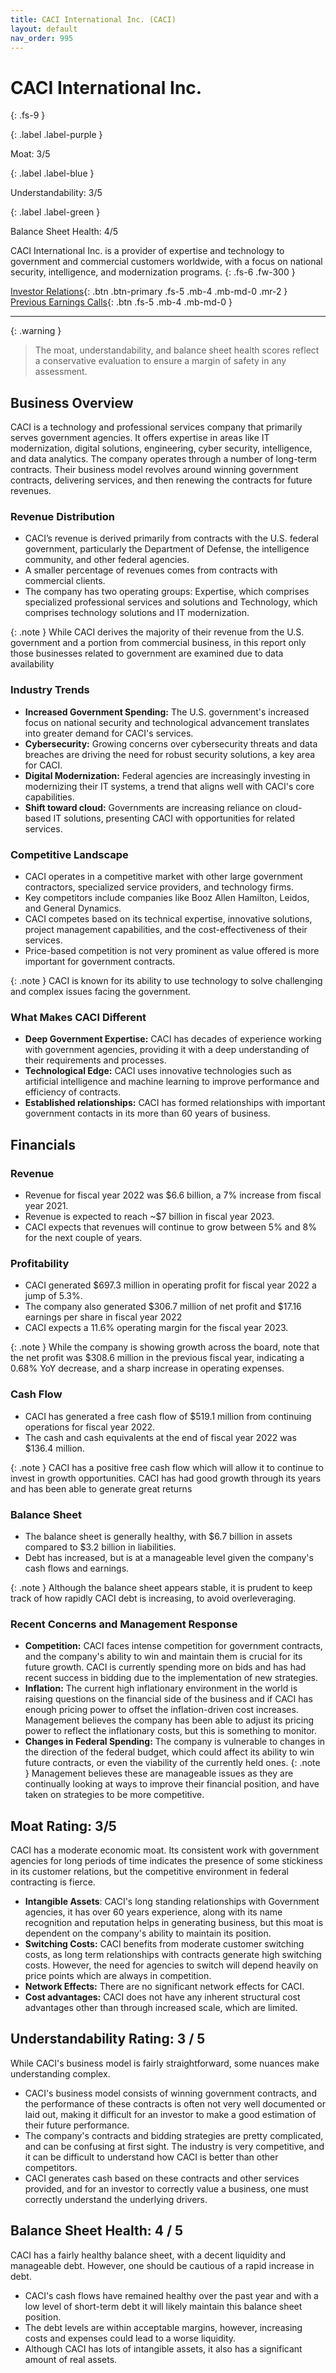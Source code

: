 ```yaml
---
title: CACI International Inc. (CACI)
layout: default
nav_order: 995
---
```


# CACI International Inc.
{: .fs-9 }

{: .label .label-purple }

Moat: 3/5

{: .label .label-blue }

Understandability: 3/5

{: .label .label-green }

Balance Sheet Health: 4/5

CACI International Inc. is a provider of expertise and technology to government and commercial customers worldwide, with a focus on national security, intelligence, and modernization programs.
{: .fs-6 .fw-300 }

[Investor Relations](https://www.google.com/search?q=CACI+investor+relations){: .btn .btn-primary .fs-5 .mb-4 .mb-md-0 .mr-2 }
[Previous Earnings Calls](https://discountingcashflows.com/company/CACI/transcripts/){: .btn .fs-5 .mb-4 .mb-md-0 }

---

{: .warning }
>The moat, understandability, and balance sheet health scores reflect a conservative evaluation to ensure a margin of safety in any assessment.



## Business Overview

CACI is a technology and professional services company that primarily serves government agencies. It offers expertise in areas like IT modernization, digital solutions, engineering, cyber security, intelligence, and data analytics. The company operates through a number of long-term contracts. Their business model revolves around winning government contracts, delivering services, and then renewing the contracts for future revenues.

### Revenue Distribution

*   CACI’s revenue is derived primarily from contracts with the U.S. federal government, particularly the Department of Defense, the intelligence community, and other federal agencies.
*   A smaller percentage of revenues comes from contracts with commercial clients.
*   The company has two operating groups: Expertise, which comprises specialized professional services and solutions and Technology, which comprises technology solutions and IT modernization.

{: .note }
While CACI derives the majority of their revenue from the U.S. government and a portion from commercial business, in this report only those businesses related to government are examined due to data availability

### Industry Trends

*   **Increased Government Spending:** The U.S. government's increased focus on national security and technological advancement translates into greater demand for CACI's services.
*   **Cybersecurity:** Growing concerns over cybersecurity threats and data breaches are driving the need for robust security solutions, a key area for CACI.
*   **Digital Modernization:** Federal agencies are increasingly investing in modernizing their IT systems, a trend that aligns well with CACI's core capabilities.
*   **Shift toward cloud:** Governments are increasing reliance on cloud-based IT solutions, presenting CACI with opportunities for related services.

### Competitive Landscape

*   CACI operates in a competitive market with other large government contractors, specialized service providers, and technology firms.
*   Key competitors include companies like Booz Allen Hamilton, Leidos, and General Dynamics.
*   CACI competes based on its technical expertise, innovative solutions, project management capabilities, and the cost-effectiveness of their services.
*   Price-based competition is not very prominent as value offered is more important for government contracts.

{: .note }
CACI is known for its ability to use technology to solve challenging and complex issues facing the government.

### What Makes CACI Different

*   **Deep Government Expertise:** CACI has decades of experience working with government agencies, providing it with a deep understanding of their requirements and processes.
*   **Technological Edge:** CACI uses innovative technologies such as artificial intelligence and machine learning to improve performance and efficiency of contracts.
*   **Established relationships:** CACI has formed relationships with important government contacts in its more than 60 years of business.

## Financials

### Revenue
*   Revenue for fiscal year 2022 was $6.6 billion, a 7% increase from fiscal year 2021.
*   Revenue is expected to reach ~$7 billion in fiscal year 2023.
*   CACI expects that revenues will continue to grow between 5% and 8% for the next couple of years.

### Profitability
*   CACI generated $697.3 million in operating profit for fiscal year 2022 a jump of 5.3%.
*  The company also generated $306.7 million of net profit and $17.16 earnings per share in fiscal year 2022
*   CACI expects a 11.6% operating margin for the fiscal year 2023.

{: .note }
While the company is showing growth across the board, note that the net profit was $308.6 million in the previous fiscal year, indicating a 0.68% YoY decrease, and a sharp increase in operating expenses.

### Cash Flow
*   CACI has generated a free cash flow of $519.1 million from continuing operations for fiscal year 2022.
*   The cash and cash equivalents at the end of fiscal year 2022 was $136.4 million.

{: .note }
CACI has a positive free cash flow which will allow it to continue to invest in growth opportunities. CACI has had good growth through its years and has been able to generate great returns

### Balance Sheet

*   The balance sheet is generally healthy, with $6.7 billion in assets compared to $3.2 billion in liabilities.
*   Debt has increased, but is at a manageable level given the company's cash flows and earnings.

{: .note }
Although the balance sheet appears stable, it is prudent to keep track of how rapidly CACI debt is increasing, to avoid overleveraging.

### Recent Concerns and Management Response

*   **Competition:** CACI faces intense competition for government contracts, and the company's ability to win and maintain them is crucial for its future growth. CACI is currently spending more on bids and has had recent success in bidding due to the implementation of new strategies.
*   **Inflation:** The current high inflationary environment in the world is raising questions on the financial side of the business and if CACI has enough pricing power to offset the inflation-driven cost increases. Management believes the company has been able to adjust its pricing power to reflect the inflationary costs, but this is something to monitor.
*  **Changes in Federal Spending:** The company is vulnerable to changes in the direction of the federal budget, which could affect its ability to win future contracts, or even the viability of the currently held ones.
{: .note }
Management believes these are manageable issues as they are continually looking at ways to improve their financial position, and have taken on strategies to be more competitive.

## Moat Rating: 3/5

CACI has a moderate economic moat. Its consistent work with government agencies for long periods of time indicates the presence of some stickiness in its customer relations, but the competitive environment in federal contracting is fierce.

*   **Intangible Assets**: CACI's long standing relationships with Government agencies, it has over 60 years experience, along with its name recognition and reputation helps in generating business, but this moat is dependent on the company's ability to maintain its position.
*   **Switching Costs:** CACI benefits from moderate customer switching costs, as long term relationships with contracts generate high switching costs. However, the need for agencies to switch will depend heavily on price points which are always in competition.
*   **Network Effects:** There are no significant network effects for CACI.
*  **Cost advantages:** CACI does not have any inherent structural cost advantages other than through increased scale, which are limited.

## Understandability Rating: 3 / 5

While CACI's business model is fairly straightforward, some nuances make understanding complex.

*   CACI's business model consists of winning government contracts, and the performance of these contracts is often not very well documented or laid out, making it difficult for an investor to make a good estimation of their future performance.
*   The company's contracts and bidding strategies are pretty complicated, and can be confusing at first sight. The industry is very competitive, and it can be difficult to understand how CACI is better than other competitors.
*   CACI generates cash based on these contracts and other services provided, and for an investor to correctly value a business, one must correctly understand the underlying drivers.

## Balance Sheet Health: 4 / 5

CACI has a fairly healthy balance sheet, with a decent liquidity and manageable debt. However, one should be cautious of a rapid increase in debt.

*  CACI's cash flows have remained healthy over the past year and with a low level of short-term debt it will likely maintain this balance sheet position.
* The debt levels are within acceptable margins, however, increasing costs and expenses could lead to a worse liquidity.
* Although CACI has lots of intangible assets, it also has a significant amount of real assets. 

